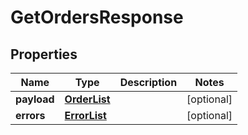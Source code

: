 # GetOrdersResponse

## Properties
Name | Type | Description | Notes
------------ | ------------- | ------------- | -------------
**payload** | [**OrderList**](OrderList.md) |  |  [optional]
**errors** | [**ErrorList**](ErrorList.md) |  |  [optional]
